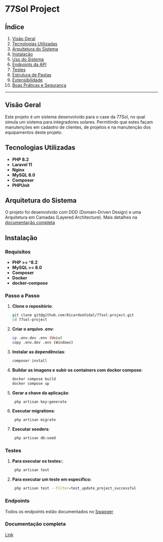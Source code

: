 # 77Sol Project

## Índice
1. [Visão Geral](#visão-geral)
2. [Tecnologias Utilizadas](#tecnologias-utilizadas)
3. [Arquitetura do Sistema](#arquitetura-do-sistema)
4. [Instalação](#instalação)
5. [Uso do Sistema](#uso-do-sistema)
6. [Endpoints da API](#endpoints-da-api)
7. [Testes](#testes)
8. [Estrutura de Pastas](#estrutura-de-pastas)
9. [Extensibilidade](#extensibilidade)
10. [Boas Práticas e Segurança](#boas-práticas-e-segurança)

---

## Visão Geral
Este projeto é um sistema desenvolvido para o case da 77Sol, no qual simula um sistema para integradores solares. Permitindo que estes façam manutenções em cadastro de clientes, de projetos e na manutenção dos equipamentos deste projeto.

## Tecnologias Utilizadas
- **PHP 8.2**
- **Laravel 11**
- **Nginx**
- **MySQL 8.0**
- **Composer**
- **PHPUnit**

## Arquitetura do Sistema
O projeto foi desenvolvido com DDD (Domain-Driven Design) e uma Arquitetura em Camadas (Layered Architecture). Mais detalhes na [documentação completa](https://docs.google.com/document/d/1lP-lE4VY5a-b7YlIb3ZI4Oaa1JxkLrdUUYzCqefGLJA/edit?usp=sharing)

## Instalação

### Requisitos
- **PHP >= ^8.2**
- **MySQL >= 8.0**
- **Composer**
- **Docker**
- **docker-compose**

### Passo a Passo

1. **Clone o repositório**:
   ```bash
   git clone git@github.com:RicardooVidal/77sol-project.git
   cd 77sol-project

2. **Criar o arquivo .env**:
   ```bash
   cp .env.dev .env (Unix)
   copy .env.dev .env (Windows)

3. **Instalar as dependências**:  
   ```bash
   composer install

3. **Buildar as imagens e subir os containers com docker compose**:  
   ```bash
   docker compose build
   docker compose up

4. **Gerar a chave da aplicação**:  
   ```bash
    php artisan key:generate

6. **Executar migrations**:  
   ```bash
    php artisan migrate

5. **Executar seeders**:  
   ```bash
    php artisan db:seed

### Testes

1. **Para executar os testes:**:  
   ```bash
    php artisan test

2. **Para executar um teste em específico:**  
   ```bash
    php artisan test --filter=test_update_project_successful

### Endpoints
Todos os endpoints estão documentados no [Swagger](http://localhost:8085/api-doc)


### Documentação completa
[Link](https://docs.google.com/document/d/1lP-lE4VY5a-b7YlIb3ZI4Oaa1JxkLrdUUYzCqefGLJA/edit?usp=sharing)